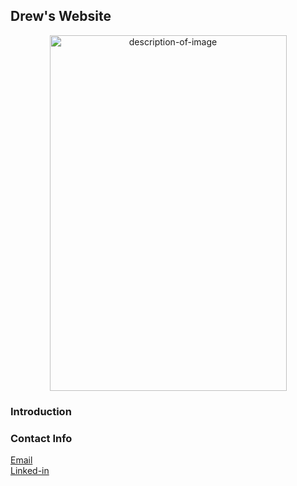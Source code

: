 ## Drew's Website

<div align="center"><img src="dp-rynyl-1.jpg" width="379" height="569" alt="description-of-image" /></div>

### Introduction

### Contact Info
<a href="rynyl.ilagan@gmail.com">Email</a><br>
<a href="www.linkedin.com/in/rynyl-ilagan">Linked-in</a><br>
